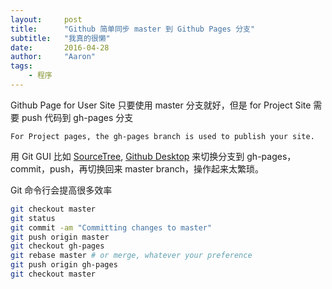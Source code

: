 ```yaml
---
layout:     post
title:      "Github 简单同步 master 到 Github Pages 分支"
subtitle:   "我真的很懒"
date:       2016-04-28
author:     "Aaron"
tags:
    - 程序
---
```


Github Page for User Site 只要使用 master 分支就好，但是 for Project Site 需要 push 代码到 gh-pages 分支

```
For Project pages, the gh-pages branch is used to publish your site.
```

用 Git GUI 比如 [SourceTree](https://www.sourcetreeapp.com/), [Github Desktop](https://desktop.github.com/) 来切换分支到 gh-pages，commit，push，再切换回来 master branch，操作起来太繁琐。

Git 命令行会提高很多效率 

```bash
git checkout master
git status
git commit -am "Committing changes to master"
git push origin master
git checkout gh-pages
git rebase master # or merge, whatever your preference
git push origin gh-pages
git checkout master
```